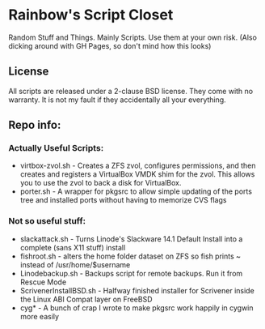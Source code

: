 # Rainbow's Script Closet
Random Stuff and Things. Mainly Scripts. Use them at your own risk.
(Also dicking around with GH Pages, so don't mind how this looks)

## License
All scripts are released under a 2-clause BSD license.
They come with no warranty. It is not my fault if they accidentally all your everything.

## Repo info:

### Actually Useful Scripts:

* virtbox-zvol.sh - Creates a ZFS zvol, configures permissions, and then creates and registers a VirtualBox VMDK shim for the zvol.
					This allows you to use the zvol to back a disk for VirtualBox.
* porter.sh - A wrapper for pkgsrc to allow simple updating of the ports tree and installed ports without having to memorize CVS flags


### Not so useful stuff:

* slackattack.sh - Turns Linode's Slackware 14.1 Default Install into a complete (sans X11 stuff) install
* fishroot.sh - alters the home folder dataset on ZFS so fish prints ~ instead of /usr/home/$username 
* Linodebackup.sh - Backups script for remote backups. Run it from Rescue Mode
* ScrivenerInstallBSD.sh - Halfway finished installer for Scrivener inside the Linux ABI Compat layer on FreeBSD
* cyg* - A bunch of crap I wrote to make pkgsrc work happily in cygwin more easily
